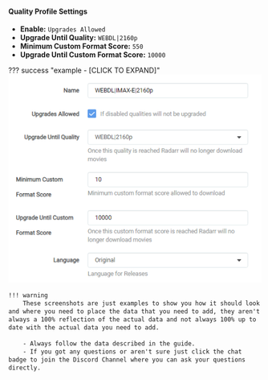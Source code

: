 #### Quality Profile Settings

- **Enable:** `Upgrades Allowed`
- **Upgrade Until Quality:** `WEBDL|2160p`
- **Minimum Custom Format Score:** `550`
- **Upgrade Until Custom Format Score:** `10000`

??? success "example - [CLICK TO EXPAND]"
    ![!Quality Profile Settings](/SQP/images/4-qp-settings.png)

    !!! warning
        These screenshots are just examples to show you how it should look and where you need to place the data that you need to add, they aren't always a 100% reflection of the actual data and not always 100% up to date with the actual data you need to add.

        - Always follow the data described in the guide.
        - If you got any questions or aren't sure just click the chat badge to join the Discord Channel where you can ask your questions directly.
